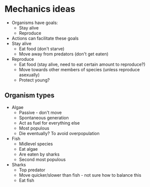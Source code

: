 # Mechanics ideas
- Organisms have goals:
  - Stay alive
  - Reproduce
- Actions can facilitate these goals
- Stay alive
  - Eat food (don't starve)
  - Move away from predators (don't get eaten)
- Reproduce
  - Eat food (stay alive, need to eat certain amount to reproduce?)
  - Move towards other members of species (unless reproduce asexually)
  - Protect young?

## Organism types
- Algae
  - Passive - don't move
  - Spontaneous generation
  - Act as fuel for everything else
  - Most populous
  - Die eventually? To avoid overpopulation
- Fish
  - Midlevel species
  - Eat algae
  - Are eaten by sharks
  - Second most populous
- Sharks
  - Top predator
  - Move quicker/slower than fish - not sure how to balance this
  - Eat fish
